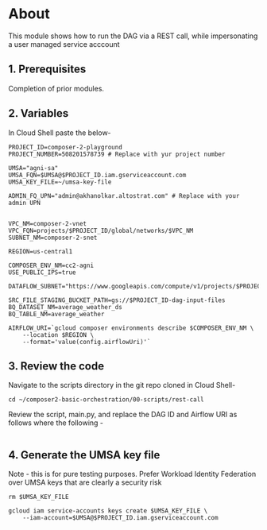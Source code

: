 # About

This module shows how to run the DAG via a REST call, while impersonating a user managed service acccount

## 1. Prerequisites

Completion of prior modules.

## 2. Variables 

In Cloud Shell paste the below-
```
PROJECT_ID=composer-2-playground
PROJECT_NUMBER=508201578739 # Replace with yur project number

UMSA="agni-sa"
UMSA_FQN=$UMSA@$PROJECT_ID.iam.gserviceaccount.com
UMSA_KEY_FILE=~/umsa-key-file

ADMIN_FQ_UPN="admin@akhanolkar.altostrat.com" # Replace with your admin UPN


VPC_NM=composer-2-vnet
VPC_FQN=projects/$PROJECT_ID/global/networks/$VPC_NM
SUBNET_NM=composer-2-snet

REGION=us-central1

COMPOSER_ENV_NM=cc2-agni
USE_PUBLIC_IPS=true

DATAFLOW_SUBNET="https://www.googleapis.com/compute/v1/projects/$PROJECT_ID/regions/$LOCATION/subnetworks/$SUBNET_NM"

SRC_FILE_STAGING_BUCKET_PATH=gs://$PROJECT_ID-dag-input-files
BQ_DATASET_NM=average_weather_ds
BQ_TABLE_NM=average_weather

AIRFLOW_URI=`gcloud composer environments describe $COMPOSER_ENV_NM \
    --location $REGION \
    --format='value(config.airflowUri)'`
```

## 3. Review the code 

Navigate to the scripts directory in the git repo cloned in Cloud Shell-
```
cd ~/composer2-basic-orchestration/00-scripts/rest-call
```

Review the script, main.py, and replace the DAG ID and Airflow URI as follows where the following  -
```

```

## 4. Generate the UMSA key file
Note - this is for pure testing purposes.
Prefer Workload Identity Federation over UMSA keys that are clearly a security risk

```
rm $UMSA_KEY_FILE

gcloud iam service-accounts keys create $UMSA_KEY_FILE \
    --iam-account=$UMSA@$PROJECT_ID.iam.gserviceaccount.com 
```

